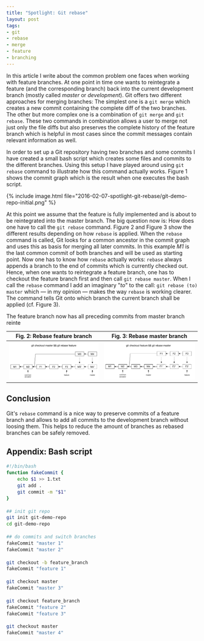 ```yaml
---
title: "Spotlight: Git rebase"
layout: post
tags:
- git
- rebase
- merge
- feature
- branching
---
```

In this article I write about the common problem one faces when working with feature branches.
At one point in time one wants to reintegrate a feature (and the corresponding branch) back into the current development branch (mostly called *master* or *development*).
Git offers two different approaches for merging branches:
The simplest one is a `git merge` which creates a new commit containing the complete diff of the two branches.
The other but more complex one is a combination of `git merge` and `git rebase`.
These two commands in combination allows a user to merge not just only the file diffs but also preserves the complete history of the feature branch which is helpful in most cases since the commit messages contain relevant information as well.

<!-- more -->

In order to set up a Git repository having two branches and some commits I have created a small bash script which creates some files and commits to the different branches.
Using this setup I have played around using `git rebase` command to illustrate how this command actually works. Figure 1 shows the commit graph which is the result when one executes the bash script.

{% include image.html file="2016-02-07-spotlight-git-rebase/git-demo-repo-initial.png" %}

At this point we assume that the feature is fully implemented and is about to be reintegrated into the master branch.
The big question now is: How does one have to call the `git rebase` command.
Figure 2 and Figure 3 show the different results depending on how `rebase` is applied.
When the `rebase` command is called, Git looks for a common ancestor in the commit graph and uses this as basis for merging all later commits.
In this example *M1* is the last common commit of both branches and will be used as starting point.
Now one has to know how `rebase` actually works: `rebase` always appends a branch to the end of commits which is currently checked out.
Hence, when one wants to reintegrate a feature branch, one has to checkout the feature branch first and then call `git rebase master`.
When I call the `rebase` command I add an imaginary "*to*" to the call: `git rebase (to) master` which &mdash; in my opinion &mdash; makes the way `rebase` is working clearer. The command tells Git onto which branch the current branch shall be applied (cf. Figure 3).

The feature branch now has all preceding commits from master branch reinte

| Fig. 2: Rebase feature branch         | Fig. 3: Rebase master branch   |
| ------------------------------------- | ------------------------------ |
| <img src="/images/2016-02-07-spotlight-git-rebase/git-demo-repo-rebase-feature.png"> | <img src="/images/2016-02-07-spotlight-git-rebase/git-demo-repo-rebase-master.png"> |

## Conclusion
Git's `rebase` command is a nice way to preserve commits of a feature branch and allows to add all commits to the development branch without loosing them. This helps to reduce the amount of branches as rebased branches can be safely removed.

## Appendix: Bash script
```bash
#!/bin/bash
function fakeCommit {
	echo $1 >> 1.txt
	git add .
	git commit -m "$1"
}

## init git repo
git init git-demo-repo
cd git-demo-repo

## do commits and switch branches
fakeCommit "master 1"
fakeCommit "master 2"

git checkout -b feature_branch
fakeCommit "feature 1"

git checkout master
fakeCommit "master 3"

git checkout feature_branch
fakeCommit "feature 2"
fakeCommit "feature 3"

git checkout master
fakeCommit "master 4"
```

